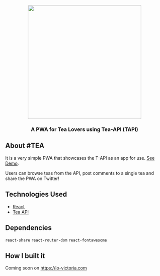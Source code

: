 <center> <img width="360px" src="https://github.com/victoria-lo/Hashtag-TEA/blob/master/public/favi.png?raw=true"/> </center>

<center> <h3>A PWA for Tea Lovers using Tea-API (TAPI)</h3> </center>


## About #TEA
It is a very simple PWA that showcases the T-API as an app for use. [See Demo](https://victoria-lo.github.io/Hashtag-TEA/).

Users can browse teas from the API, post comments to a single tea and share the PWA on Twitter!

## Technologies Used
- [React](https://reactjs.org/docs/getting-started.html)
- [Tea API](https://tea-api-vic-lo.herokuapp.com/)

## Dependencies
```react-share```
```react-router-dom```
```react-fontawesome```

## How I built it
Coming soon on https://lo-victoria.com

